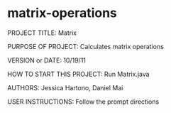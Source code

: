 matrix-operations
=================

PROJECT TITLE: Matrix

PURPOSE OF PROJECT: Calculates matrix operations

VERSION or DATE: 10/19/11

HOW TO START THIS PROJECT: Run Matrix.java

AUTHORS: Jessica Hartono, Daniel Mai

USER INSTRUCTIONS: Follow the prompt directions
